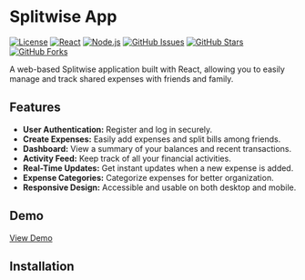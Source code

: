 

# Splitwise App

[![License](https://img.shields.io/badge/license-MIT-blue.svg)](https://github.com/your-username/splitwise-app/blob/main/LICENSE)
[![React](https://img.shields.io/badge/built%20with-React-blue.svg)](https://reactjs.org/)
[![Node.js](https://img.shields.io/badge/built%20with-Node.js-green.svg)](https://nodejs.org/)
[![GitHub Issues](https://img.shields.io/github/issues/your-username/splitwise-app.svg)](https://github.com/your-username/splitwise-app/issues)
[![GitHub Stars](https://img.shields.io/github/stars/your-username/splitwise-app.svg)](https://github.com/your-username/splitwise-app/stargazers)
[![GitHub Forks](https://img.shields.io/github/forks/your-username/splitwise-app.svg)](https://github.com/your-username/splitwise-app/network)

A web-based Splitwise application built with React, allowing you to easily manage and track shared expenses with friends and family.

## Features

- **User Authentication:** Register and log in securely.
- **Create Expenses:** Easily add expenses and split bills among friends.
- **Dashboard:** View a summary of your balances and recent transactions.
- **Activity Feed:** Keep track of all your financial activities.
- **Real-Time Updates:** Get instant updates when a new expense is added.
- **Expense Categories:** Categorize expenses for better organization.
- **Responsive Design:** Accessible and usable on both desktop and mobile.



## Demo

[View Demo](https://splitease.netlify.app/)

## Installation


